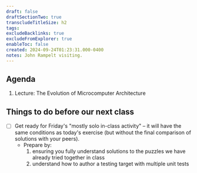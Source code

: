 ```yaml
---
draft: false
draftSectionTwo: true
transcludeTitleSize: h2
tags:
excludeBacklinks: true
excludeFromExplorer: true
enableToc: false
created: 2024-09-24T01:23:31.000-0400
notes: John Rampelt visiting.
---
```

## Agenda
1. Lecture: The Evolution of Microcomputer Architecture

## Things to do before our next class

- [ ] Get ready for Friday's "mostly solo in-class activity" – it will have the same conditions as today's exercise (but without the final comparison of solutions with your peers).
	- Prepare by:
		1. ensuring you fully understand solutions to the puzzles we have already tried together in class
		2. understand how to author a testing target with multiple unit tests